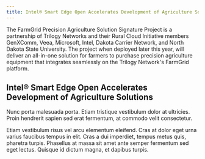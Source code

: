 ```yaml
---
title: Intel® Smart Edge Open Accelerates Development of Agriculture Solutions
---
```


The FarmGrid Precision Agriculture Solution Signature Project is a partnership of Trilogy Networks and their Rural Cloud Initiative members GenXComm, Veea, Microsoft, Intel, Dakota Carrier Network, and North Dakota State University. The project when deployed later this year, will deliver an all-in-one solution for farmers to purchase precision agriculture equipment that integrates seamlessly on the Trilogy Network's FarmGrid platform.

## Intel® Smart Edge Open Accelerates Development of Agriculture Solutions
Nunc porta malesuada porta. Etiam tristique vestibulum dolor at ultricies. Proin hendrerit sapien sed erat fermentum, at commodo velit consectetur.

Etiam vestibulum risus vel arcu elementum eleifend. Cras at dolor eget urna varius faucibus tempus in elit. Cras a dui imperdiet, tempus metus quis, pharetra turpis. Phasellus at massa sit amet ante semper fermentum sed eget lectus. Quisque id dictum magna, et dapibus turpis.
